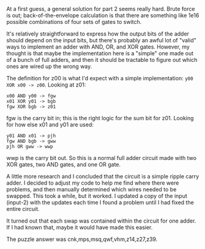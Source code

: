 At a first guess, a general solution for part 2 seems really hard. Brute
force is out; back-of-the-envelope calculation is that there are something
like 1e16 possible combinations of four sets of gates to switch.

It's relatively straightforward to express how the output bits of the adder
should depend on the input bits, but there's probably an awful lot of
"valid" ways to implement an adder with AND, OR, and XOR gates. However,
my thought is that maybe the implementation here is a "simple" one made out
of a bunch of full adders, and then it should be tractable to figure out
which ones are wired up the wrong way.

The definition for z00 is what I'd expect with a simple implementation:
`y00 XOR x00 -> z00`. Looking at z01:

```
x00 AND y00 -> fgw
x01 XOR y01 -> bgb
fgw XOR bgb -> z01
```

fgw is the carry bit in; this is the right logic for the sum bit for z01.
Looking for how else x01 and y01 are used:

```
y01 AND x01 -> pjh
fgw AND bgb -> gww
pjh OR gww -> wwp
```

wwp is the carry bit out. So this is a normal full adder circuit made with
two XOR gates, two AND gates, and one OR gate.

A little more research and I concluded that the circuit is a simple ripple
carry adder. I decided to adjust my code to help me find where there were
problems, and then manually determined which wires needed to be swapped.
This took a while, but it worked. I updated a copy of the input (input-2)
with the updates each time I found a problem until I had fixed the entire
circuit.

It turned out that each swap was contained within the circuit for one adder.
If I had known that, maybe it would have made this easier.

The puzzle answer was cnk,mps,msq,qwf,vhm,z14,z27,z39.
